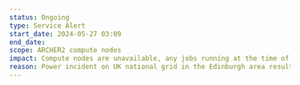 ```yaml
---
status: Ongoing
type: Service Alert
start_date: 2024-05-27 03:09  
end_date: 
scope: ARCHER2 compute nodes
impact: Compute nodes are unavailable, any jobs running at the time of the power incident will have failed
reason: Power incident on UK national grid in the Edinburgh area resulted in loss of power to ARCHER2 compute nodes
---
```

